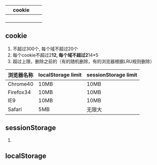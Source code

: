 |  | cookie |  |  |
|--|--------|--|--|
|  |        |  |  |
|  |        |  |  |
|  |        |  |  |
|  |        |  |  |

## cookie

1. 不超过300个, 每个域不超过20个
2. 每个cookie不超过2**12, 每个域不超过2**14*5
3. 超过上限，删除之前的（有的随机删除，有的浏览器根据LRU规则删除）



| 浏览器名称 | localStorage limit | sessionStorage limit |
|------------|--------------------|----------------------|
| Chrome40   | 10MB               | 10MB                 |
| Firefox34  | 10MB               | 10MB                 |
| IE9        | 10MB               | 10MB                 |
| Safari     | 5MB                | 无限大               |


## sessionStorage
1.


## localStorage